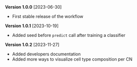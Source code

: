 **Version 1.0.0** [2023-06-30]

- First stable release of the workflow

**Version 1.0.1** [2023-10-19]

- Added seed before `predict` call after training a classifier

**Version 1.0.2** [2023-11-27]

- Added developers documentation
- Added more ways to visualize cell type composition per CN